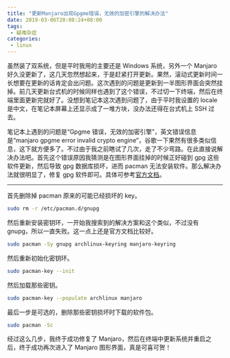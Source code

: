 ```yaml
---
title: "更新Manjaro出现Gpgme错误，无效的加密引擎的解决办法"
date: 2019-03-06T20:08:24+08:00
tags:
 - 疑难杂症
categories:
 - linux
---
```


虽然装了双系统，但是平时我用的主要还是 Windows 系统，另外一个 Manjaro 好久没更新了，这几天忽然想起来，于是赶紧打开更新。果然，滚动式更新时间一长想要在更新的话肯定会出问题。这次遇到的问题是更新到一半图形界面会突然挂掉。前几天更新台式机的时候同样也遇到了这个错误，不过切一下终端，然后在终端里面更新完就好了。没想到笔记本这次遇到问题了，由于平时我设置的 locale 是中文，在笔记本屏幕上还显示成了一堆方块，没办法还得在台式机上 SSH 过去。

笔记本上遇到的问题是“Gpgme 错误，无效的加密引擎”，英文错误信息是“manjaro gpgme error invalid crypto engine”，谷歌一下果然有很多类似信息，这下就方便多了。不过由于我之前瞎试了几次，走了不少弯路。在此直接说解决办法吧。首先这个错误原因我猜测是在图形界面挂掉的时候正好碰到 gpg 这些软件更新，然后导致 gpg 数据库损坏，进而 pacman 无法安装软件。那么解决办法就很明显了，修复 gpg 软件即可。具体可参考[官方文档](https://wiki.manjaro.org/index.php/Pacman_troubleshooting#Errors_about_Keys)。

---

首先删除掉 pacman 原来的可能已经损坏的 key。

```sh
sudo rm -r /etc/pacman.d/gnupg
```

然后重新安装密钥环，一开始我搜索到的解决方案和这个类似，不过没有 gnupg，所以一直失败。这一点上还是官方文档比较好。

```sh
sudo pacman -Sy gnupg archlinux-keyring manjaro-keyring
```

然后重新初始化密钥环。

```sh
sudo pacman-key --init
```

然后加载那些密钥。

```sh
sudo pacman-key --populate archlinux manjaro
```

最后一步是可选的，删除那些密钥损坏时下载的软件包。

```sh
sudo pacman -Sc
```

经过这么几步，我终于成功修复了 Manjaro，然后在终端中更新系统并重启之后，终于成功再次进入了 Manjaro 图形界面，真是可喜可贺！
